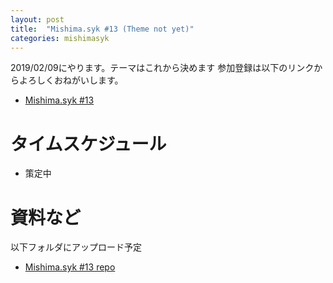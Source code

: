```yaml
---
layout: post
title:  "Mishima.syk #13 (Theme not yet)"
categories: mishimasyk
---
```


2019/02/09にやります。テーマはこれから決めます
参加登録は以下のリンクからよろしくおねがいします。

- [Mishima.syk #13](https://connpass.com/event/111977/)

# タイムスケジュール

- 策定中

# 資料など

以下フォルダにアップロード予定

- [Mishima.syk #13 repo](https://github.com/Mishima-syk/13)


